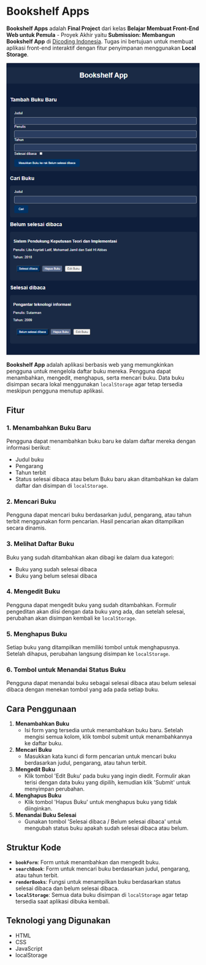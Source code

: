 # Bookshelf Apps

**Bookshelf Apps** adalah **Final Project** dari kelas **Belajar Membuat Front-End Web untuk Pemula** - Proyek Akhir yaitu **Submission: Membangun Bookshelf App** di [Dicoding Indonesia](https://www.dicoding.com/academies/315). Tugas ini bertujuan untuk membuat aplikasi front-end interaktif dengan fitur penyimpanan menggunakan **Local Storage**. 

![Project Image](/images/BookshelfApp.png)

**Bookshelf App** adalah aplikasi berbasis web yang memungkinkan pengguna untuk mengelola daftar buku mereka. Pengguna dapat menambahkan, mengedit, menghapus, serta mencari buku. Data buku disimpan secara lokal menggunakan `localStorage` agar tetap tersedia meskipun pengguna menutup aplikasi.

## Fitur
### 1. **Menambahkan Buku Baru**
   Pengguna dapat menambahkan buku baru ke dalam daftar mereka dengan informasi berikut:
   - Judul buku
   - Pengarang
   - Tahun terbit
   - Status selesai dibaca atau belum
   Buku baru akan ditambahkan ke dalam daftar dan disimpan di `localStorage`.
### 2. **Mencari Buku**
   Pengguna dapat mencari buku berdasarkan judul, pengarang, atau tahun terbit menggunakan form pencarian. Hasil pencarian akan ditampilkan secara dinamis.
### 3. **Melihat Daftar Buku**
   Buku yang sudah ditambahkan akan dibagi ke dalam dua kategori:
   - Buku yang sudah selesai dibaca
   - Buku yang belum selesai dibaca
### 4. **Mengedit Buku**
   Pengguna dapat mengedit buku yang sudah ditambahkan. Formulir pengeditan akan diisi dengan data buku yang ada, dan setelah selesai, perubahan akan disimpan kembali ke `localStorage`.
### 5. **Menghapus Buku**
   Setiap buku yang ditampilkan memiliki tombol untuk menghapusnya. Setelah dihapus, perubahan langsung disimpan ke `localStorage`.
### 6. **Tombol untuk Menandai Status Buku**
   Pengguna dapat menandai buku sebagai selesai dibaca atau belum selesai dibaca dengan menekan tombol yang ada pada setiap buku.

## Cara Penggunaan
1. **Menambahkan Buku**
   - Isi form yang tersedia untuk menambahkan buku baru. Setelah mengisi semua kolom, klik tombol submit untuk menambahkannya ke daftar buku.
2. **Mencari Buku**
   - Masukkan kata kunci di form pencarian untuk mencari buku berdasarkan judul, pengarang, atau tahun terbit.
3. **Mengedit Buku**
   - Klik tombol 'Edit Buku' pada buku yang ingin diedit. Formulir akan terisi dengan data buku yang dipilih, kemudian klik 'Submit' untuk menyimpan perubahan.
4. **Menghapus Buku**
   - Klik tombol 'Hapus Buku' untuk menghapus buku yang tidak diinginkan.
5. **Menandai Buku Selesai**
   - Gunakan tombol 'Selesai dibaca / Belum selesai dibaca' untuk mengubah status buku apakah sudah selesai dibaca atau belum.

## Struktur Kode

- **`bookForm`**: Form untuk menambahkan dan mengedit buku.
- **`searchBook`**: Form untuk mencari buku berdasarkan judul, pengarang, atau tahun terbit.
- **`renderBooks`**: Fungsi untuk menampilkan buku berdasarkan status selesai dibaca dan belum selesai dibaca.
- **`localStorage`**: Semua data buku disimpan di `localStorage` agar tetap tersedia saat aplikasi dibuka kembali.

## Teknologi yang Digunakan

- HTML
- CSS
- JavaScript
- localStorage
